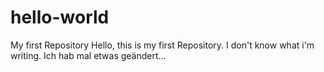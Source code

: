 # hello-world
My first Repository
Hello, this is my first Repository.
I don't know what i'm writing.
Ich hab mal etwas geändert...
